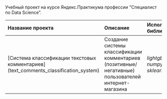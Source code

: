 Учебный проект на курсе Яндекс.Практикума профессии "Специалист по Data Science".

| Название проекта | Описание | Используемые библиотеки | 
| :---------------------- | :---------------------- | :---------------------- |
| [Система классификации текстовых комментариев] (text_comments_classification_system) | Создание системы классификации комментариев (позитивные/негативные) пользователей интернет-магазина | *lightgbm, nltk, numpy, pandas, sklearn* |
